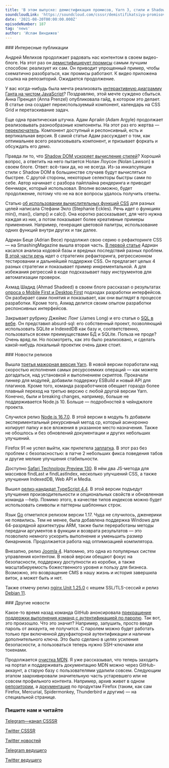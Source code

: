 ```yaml
---
title: 'В этом выпуске: демистификация промисов, Yarn 3, стили и Shadow DOM, SQL в вебе, продолжение статьи о рефакторинге CSS, релиз-кандидат TypeScript 4.4 и Joomla 4.0.'
soundcloudLink: 'https://soundcloud.com/csssr/demistifikatsiya-promisov-yarn-3-stili-i-shadow-dom-sql-v-vebe-typescript-44-rc-i-joomla-40'
date: '2021-08-20T00:00:00.000Z'
episodeNumber: 187
tag: 'news'
author: 'Ислам Виндижев'
---
```


<ParagraphWithImage imageName="manWithLaptop">
  ### Интересные публикации

Андрей Мелихов продолжает радовать нас контентом в своем видео-блоге. На этот раз он [демистифицирует промисы](https://www.youtube.com/watch?v=1qyT-5MYIMk) самым лучшим способом: реализует их сам. Он приводит упрощенный пример, чтобы схематично разобраться, как промисы работают. К видео приложена ссылка на репозиторий. Ожидается продолжение.
</ParagraphWithImage>

У вас когда-нибудь была мечта реализовать [интерактивную диаграмму Ганта на чистом JavaScript](https://www.smashingmagazine.com/2021/08/interactive-gantt-chart-component-vanilla-javascript/)? Поздравляю, этой мечте суждено сбыться. Анна Пренцел (Anna Prenzel) опубликовала гайд, в котором это делает. В статье она создает переиспользуемый компонент, календарь на CSS Grid и перетаскивание задач.

Еще одна практическая штучка. Адам Аргайл (Adam Argyle) продолжает реализовывать разнообразные компоненты. На этот раз его жертва — [переключатель](https://web.dev/building-a-switch-component/). Компонент доступный и респонсивный, есть и вертикальная версия. В самой статье Адам рассуждает о том, как оптимальнее всего реализовывать компонент, и призывает форкать и обсуждать его демо.

Правда ли то, что [Shadow DOM ускоряет вычисление стилей](https://nolanlawson.com/2021/08/15/does-shadow-dom-improve-style-performance/)? Хороший вопрос, а ответить на него пытается Нолан Лоусон (Nolan Lawson) в своем блоге. Ответ: всё-таки да, но не всегда. Из-за инкапсуляции стили с Shadow DOM в большинстве случаев будут вычисляться быстрее. С другой стороны, некоторые селекторы быстры сами по себе. Автор начинает с разбора пайплайна рендеринга и приводит бенчмарк, который использовал. Вполне возможно, будет продолжение, потому что не на все вопросы удалось получить ответы.

Статью [об использовании вычислительных функций CSS](https://moderncss.dev/practical-uses-of-css-math-functions-calc-clamp-min-max/) для разных целей написала Стефани Эклз (Stephanie Eckles). Речь идет о функциях min(), max(), clamp() и calc(). Она коротко рассказывает, для чего нужна каждая из них, а потом показывает более креативные примеры применения. Например, генерация цветовой палитры, использование одних функций внутри других и так далее.

Адриан Беце (Adrian Bece) продолжил свою серию о рефакторинге CSS — на SmashingMagazine вышла вторая часть. [В первой статье](https://www.smashingmagazine.com/2021/08/refactoring-css-strategy-regression-testing-maintenance-part1/) Адриан касался анализа кодовой базы и вредных последствий разных проблем. [В этой части речь](https://www.smashingmagazine.com/2021/08/refactoring-css-strategy-regression-testing-maintenance-part2/) идет о стратегиях рефакторинга, регрессионном тестировании и дальнейшей поддержке CSS. Он предлагает целых 4 разных стратегии и показывает пример инкрементальной. А для избежания регрессий в коде подсказывает пару инструментов для автоматизации проверок.

Ахмад Шадид (Ahmad Shadeed) в своем блоге рассказал о результатах [опроса о Mobile First и Desktop First](https://ishadeed.com/article/the-state-of-mobile-first-and-desktop-first/) подходах разработки интерфейсов. Он разбирает сами понятия и показывает, как они выглядят в процессе разработки. Кроме того, Ахмад делится своим опытом разработки респонсивных интерфейсов.

Закрывает рубрику Джеймс Лонг (James Long) и его статья о [SQL в вебе](https://jlongster.com/future-sql-web). Он представил absurd-sql: его собственный проект, позволяющий использовать SQLite и IndexedDB как базу и, соответственно, пользоваться всеми преимуществами БД и SQLite. Польза не проде? Очень вряд ли. Но посмотреть, как это было реализовано, и сделать какой-нибудь локальный проектик очень даже стоит.

<ParagraphWithImage imageName="laptopNews" >
  ### Новости релизов

Вышла [третья мажорная версия Yarn](https://dev.to/arcanis/yarn-3-0-performances-esbuild-better-patches-e07). В новой версии поработали над скоростью исполнения самых ресурсоемких операций — как можете догадаться, над установкой и выполнением скриптов. Прокачали линкер для модулей, добавили поддержку ESBuild и новый API для плагинов. Кроме того, команда разработчиков обещает гораздо более плавный переход на третью версию с любой другой версии Yarn. Конечно, были и breaking changes, например, больше не поддерживается Node.js 10. Больше — подробностей в чейнджлоге проекта.
</ParagraphWithImage>

Случился релиз [Node.js 16.7.0](https://nodejs.org/en/blog/release/v16.7.0/). В этой версии в модуль fs добавили экспериментальный рекурсивный метод cp, который асинхронно копирует папку и все вложения в указанное место назначения. Также не обошлось и без обновлений документации и других небольших улучшений.

Firefox 91 не успел выйти, как прилетела [заплатка](https://www.mozilla.org/en-US/firefox/91.0.1/releasenotes/). В этот раз без проблем с безопасностью: в патче 2 небольших фикса поведения табов и другие мелкие улучшения стабильности.

Доступно [Safari Technology Preview 130](https://webkit.org/blog/11958/release-notes-for-safari-technology-preview-130/). В нём два JS-метода для массивов findLast и findLastIndex, несколько улучшений CSS, а также улучшения IndexedDB, Web API и Media.

Вышел [релиз-кандидат  TypeScript 4.4](https://devblogs.microsoft.com/typescript/announcing-typescript-4-4-rc/). В этой версии подъедут улучшения производительности и опциональных свойств и обновленная команда --help. Помимо этого, в качестве типов индексов можно будет использовать символы и паттерны шаблонных строк.

Язык [Go](https://go.dev/blog/go1.17) отметился релизом версии 1.17. Чуда не случилось, дженерики не появились. Тем не менее, была добавлена поддержка Windows для 64-разрядной архитектуры ARM, также были переработаны методы передачи аргументов в функции и возврата результатов — это позволило немного ускорить выполнение и уменьшить размер бинарников. Продолжается работа над оптимизацией компилятора.

Внезапно, релиз [Joomla 4](https://www.joomla.org/4/). Напомню, это одна из популярных систем управления контентом. В новой версии обещают фокус на безопасности, поддержку доступности из коробки, а также масштабируемость божественного уровня и пользу для бизнеса. Возможно, это возвращение CMS в нашу жизнь и история завершила виток, а может быть и нет.

Также отмечу релиз [nginx Unit 1.25.0](https://www.debian.org/News/2021/20210814) с кешем SSL/TLS-сессий и релиз [Debian 11](https://mailman.nginx.org/pipermail/unit/2021-August/000278.html).

<ParagraphWithImage imageName="laptopNews" >
  ### Другие новости

Какое-то время назад команда GitHub анонсировала [прекращение поддержки выполнения команд с аутентификацией по паролю](https://github.blog/changelog/2021-08-12-git-password-authentication-is-shutting-down/). Так вот, это произошло. Что это значит? Например, запушить, просто введя пароль от аккаунта, не получится. С паролем можно будет работать только при включенной двухфакторной аутентификации и наличии дополнительного ключа. Это было сделано в целях усиления безопасности, а пользоваться теперь нужно SSH-ключами или токенами.
</ParagraphWithImage>

Продолжается [очистка MDN](https://hacks.mozilla.org/2021/08/spring-cleaning-mdn-part-2/). Я уже рассказывал, что теперь заходить на портал и поддерживать документацию MDN можно через GitHub-аккаунт, а старую базу с пользователями удалили совсем. Следующим этапом заархивировали значительную часть устаревшего или не совсем профильного контента. Например, архив живет в одном [репозитории](https://github.com/mdn/archived-content/), а [документация](https://firefox-source-docs.mozilla.org/) по продуктам Firefox (таким, как сам Firefox, Mercurial, Spidermonkey, Thunderbird и другим) — на специальной странице.

  ### Пишите нам и читайте
  [Telegram—канал CSSSR](https://t.me/csssr)

  [Twitter CSSSR](https://twitter.com/csssr_dev)

  [Twitter новостей](https://twitter.com/csssr_news)

  [Telegram ведущего](https://t.me/Vindizh)

  [Twitter ведущего](https://twitter.com/Vindizh)
